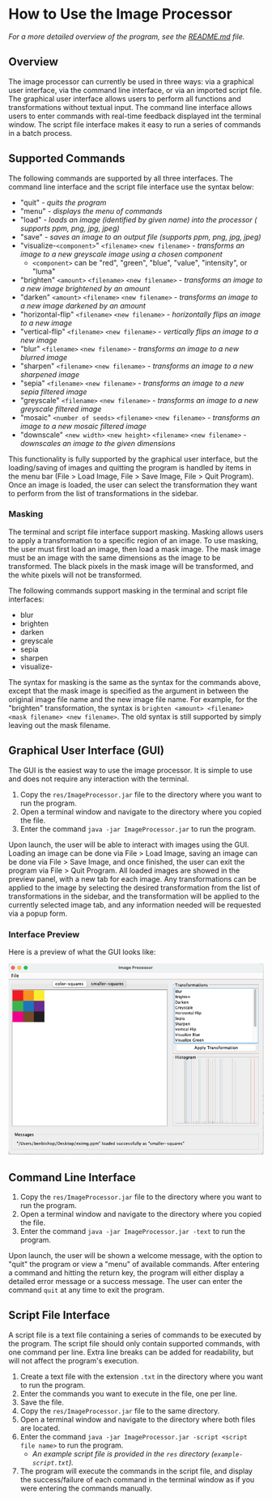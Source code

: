 # How to Use the Image Processor

_For a more detailed overview of the program, see the [README.md](README.md) file._

## Overview

The image processor can currently be used in three ways: via a graphical user interface, via the
command line interface, or via an imported script file. The graphical user interface allows users to
perform all functions and transformations without textual input. The command line interface allows
users to enter commands with real-time feedback displayed int the terminal window. The script file
interface makes it easy to run a series of commands in a batch process.

## Supported Commands

The following commands are supported by all three interfaces. The command line interface and the
script file interface use the syntax below:

* "quit" - _quits the program_
* "menu" - _displays the menu of commands_
* "load" <path> <filename> - _loads an image (identified by given name) into the processor  (
  supports ppm, png, jpg, jpeg)_
* "save" <path> <filename> - _saves an image to an output file (supports ppm, png, jpg, jpeg)_
* "visualize-`<component>`" `<filename>` `<new filename>` - _transforms an image to a new greyscale
  image using a chosen component_
    * `<component>` can be "red", "green", "blue", "value", "intensity", or "luma"
* "brighten" `<amount>` `<filename>` `<new filename>` - _transforms an image to a new image
  brightened by an amount_
* "darken" `<amount>` `<filename>` `<new filename>` - _transforms an image to a new image darkened
  by an amount_
* "horizontal-flip" `<filename>` `<new filename>` - _horizontally flips an image to a new image_
* "vertical-flip" `<filename>` `<new filename>` - _vertically flips an image to a new image_
* "blur" `<filename>` `<new filename>` - _transforms an image to a new blurred image_
* "sharpen" `<filename>` `<new filename>` - _transforms an image to a new sharpened image_
* "sepia" `<filename>` `<new filename>` - _transforms an image to a new sepia filtered image_
* "greyscale" `<filename>` `<new filename>` - _transforms an image to a new greyscale filtered
  image_
* "mosaic" `<number of seeds>` `<filename>` `<new filename>` - _transforms an image to a new mosaic
  filtered image_
* "downscale" `<new width>` `<new height>` `<filename>` `<new filename>` - _downscales an image to
  the given dimensions_

This functionality is fully supported by the graphical user interface, but the loading/saving of
images and quitting the program is handled by items in the menu bar (File > Load Image, File > Save
Image, File > Quit Program). Once an image is loaded, the user can select the transformation they
want to perform from the list of transformations in the sidebar.

### Masking

The terminal and script file interface support masking. Masking allows users to apply a
transformation to a specific region of an image. To use masking, the user must first load an image,
then load a mask image. The mask image must be an image with the same dimensions as the image to be
transformed. The black pixels in the mask image will be transformed, and the white pixels will not
be transformed.

The following commands support masking in the terminal and script file interfaces:

* blur
* brighten
* darken
* greyscale
* sepia
* sharpen
* visualize-<component>

The syntax for masking is the same as the syntax for the commands above, except that the mask image
is specified as the argument in between the original image file name and the new image file name.
For example, for the "brighten" transformation, the syntax
is `brighten <amount> <filename> <mask filename> <new filename>`. The old syntax is still supported
by simply leaving out the mask filename.

## Graphical User Interface (GUI)

The GUI is the easiest way to use the image processor. It is simple to use and does not require any
interaction with the terminal.

1. Copy the `res/ImageProcessor.jar` file to the directory where you want to run the program.
2. Open a terminal window and navigate to the directory where you copied the file.
3. Enter the command `java -jar ImageProcessor.jar` to run the program.

Upon launch, the user will be able to interact with images using the GUI. Loading an image can be
done via File > Load Image, saving an image can be done via File > Save Image, and once finished,
the user can exit the program via File > Quit Program. All loaded images are showed in the preview
panel, with a new tab for each image. Any transformations can be applied to the image by selecting
the desired transformation from the list of transformations in the sidebar, and the transformation
will be applied to the currently selected image tab, and any information needed will be requested
via a popup form.

### Interface Preview

Here is a preview of what the GUI looks like:

![GUI Preview](gui.png)

## Command Line Interface

1. Copy the `res/ImageProcessor.jar` file to the directory where you want to run the program.
2. Open a terminal window and navigate to the directory where you copied the file.
3. Enter the command `java -jar ImageProcessor.jar -text` to run the program.

Upon launch, the user will be shown a welcome message, with the option to "quit" the program or view
a "menu" of available commands. After entering a command and hitting the return key, the program
will either display a detailed error message or a success message. The user can enter the
command `quit` at any time to exit the program.

## Script File Interface

A script file is a text file containing a series of commands to be executed by the program. The
script file should only contain supported commands, with one command per line. Extra line breaks can
be added for readability, but will not affect the program's execution.

1. Create a text file with the extension `.txt` in the directory where you want to run the program.
2. Enter the commands you want to execute in the file, one per line.
3. Save the file.
4. Copy the `res/ImageProcessor.jar` file to the same directory.
5. Open a terminal window and navigate to the directory where both files are located.
6. Enter the command `java -jar ImageProcessor.jar -script <script file name>` to run the program.
    * _An example script file is provided in the `res` directory (`example-script.txt`)._
7. The program will execute the commands in the script file, and display the success/failure of each
   command in the terminal window as if you were entering the commands manually.
